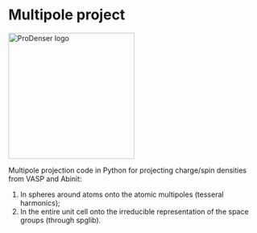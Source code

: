 # Multipole project

<img src="assets/logo.png" alt="ProDenser logo" width="250"/>

Multipole projection code in Python for projecting charge/spin densities from VASP and Abinit:
1) In spheres around atoms onto the atomic multipoles (tesseral harmonics);
2) In the entire unit cell onto the irreducible representation of the space groups (through spglib).